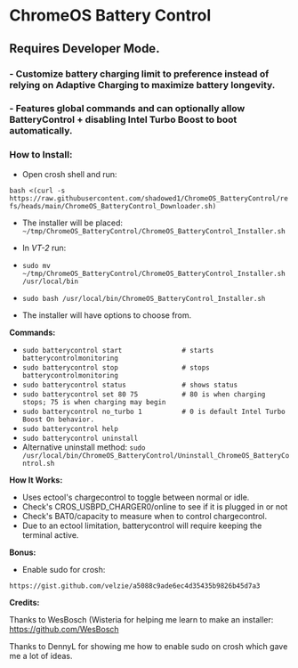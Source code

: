 # **ChromeOS Battery Control**
## Requires Developer Mode. 

### - Customize battery charging limit to preference instead of relying on Adaptive Charging to maximize battery longevity. 
### - Features global commands and can optionally allow BatteryControl + disabling Intel Turbo Boost to boot automatically.

### __How to Install:__

- Open crosh shell and run:

`bash <(curl -s https://raw.githubusercontent.com/shadowed1/ChromeOS_BatteryControl/refs/heads/main/ChromeOS_BatteryControl_Downloader.sh)`

- The installer will be placed: `~/tmp/ChromeOS_BatteryControl/ChromeOS_BatteryControl_Installer.sh`

- In *VT-2* run:
- 
  `sudo mv ~/tmp/ChromeOS_BatteryControl/ChromeOS_BatteryControl_Installer.sh /usr/local/bin`
- `sudo bash /usr/local/bin/ChromeOS_BatteryControl_Installer.sh`
  
- The installer will have options to choose from.

__Commands:__

- `sudo batterycontrol start               # starts batterycontrolmonitoring`
- `sudo batterycontrol stop                # stops batterycontrolmonitoring`
- `sudo batterycontrol status              # shows status`
- `sudo batterycontrol set 80 75           # 80 is when charging stops; 75 is when charging may begin`
- `sudo batterycontrol no_turbo 1          # 0 is default Intel Turbo Boost On behavior.`
- `sudo batterycontrol help`
- `sudo batterycontrol uninstall`
- Alternative uninstall method: `sudo /usr/local/bin/ChromeOS_BatteryControl/Uninstall_ChromeOS_BatteryControl.sh`

__How It Works:__

- Uses ectool's chargecontrol to toggle between normal or idle.
- Check's CROS_USBPD_CHARGER0/online to see if it is plugged in or not
- Check's BAT0/capacity to measure when to control chargecontrol.
- Due to an ectool limitation, batterycontrol will require keeping the terminal active.

__Bonus:__

- Enable sudo for crosh:
  
`https://gist.github.com/velzie/a5088c9ade6ec4d35435b9826b45d7a3`

 __Credits:__

Thanks to WesBosch (Wisteria for helping me learn to make an installer:
https://github.com/WesBosch

Thanks to DennyL for showing me how to enable sudo on crosh which gave me a lot of ideas. 


